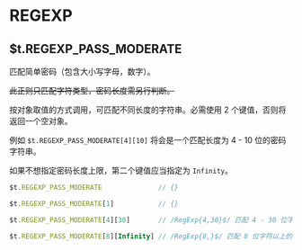 # REGEXP

## $t.REGEXP_PASS_MODERATE

匹配简单密码（包含大小写字母，数字）。

~~此正则只匹配字符类型，密码长度需另行判断。~~

按对象取值的方式调用，可匹配不同长度的字符串。必需使用 2 个键值，否则将返回一个空对象。

例如 `$t.REGEXP_PASS_MODERATE[4][10]` 将会是一个匹配长度为 4 - 10 位的密码字符串。

如果不想指定密码长度上限，第二个键值应当指定为 `Infinity`。

```javascript
$t.REGEXP_PASS_MODERATE              // {}

$t.REGEXP_PASS_MODERATE[1]           // {}

$t.REGEXP_PASS_MODERATE[4][30]       // /RegExp{4,30}$/ 匹配 4 - 30 位字符长度的密码

$t.REGEXP_PASS_MODERATE[8][Infinity] // /RegExp{8,}$/ 匹配 8 位字符以上的密码
```
